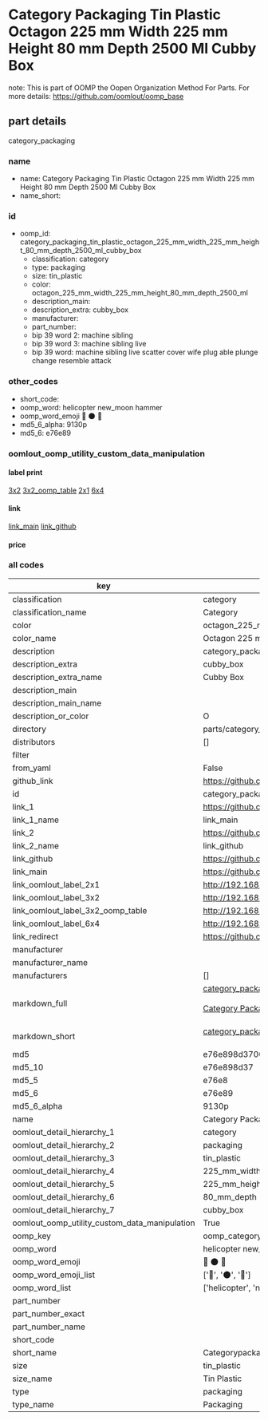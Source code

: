 # Category Packaging Tin Plastic Octagon 225 mm Width 225 mm Height 80 mm Depth 2500 Ml Cubby Box  

note: This is part of OOMP the Oopen Organization Method For Parts. For more details: https://github.com/oomlout/oomp_base

##  part details
  



category_packaging



### name
* name: Category Packaging Tin Plastic Octagon 225 mm Width 225 mm Height 80 mm Depth 2500 Ml Cubby Box
* name_short: 
### id
* oomp_id: category_packaging_tin_plastic_octagon_225_mm_width_225_mm_height_80_mm_depth_2500_ml_cubby_box
  * classification: category
  * type: packaging
  * size: tin_plastic
  * color: octagon_225_mm_width_225_mm_height_80_mm_depth_2500_ml
  * description_main: 
  * description_extra: cubby_box
  * manufacturer: 
  * part_number: 
  * bip 39 word 2: machine sibling
  * bip 39 word 3: machine sibling live
  * bip 39 word: machine sibling live scatter cover wife plug able plunge change resemble attack

### other_codes
* short_code: 
* oomp_word: helicopter new_moon hammer
* oomp_word_emoji :helicopter: :new_moon: :hammer:
* md5_6_alpha: 9130p
* md5_6: e76e89






### oomlout_oomp_utility_custom_data_manipulation
#### label print
[3x2](http://192.168.1.245:1112/?label=oomp%209130p)
[3x2_oomp_table](http://192.168.1.108:1112/?label=oomp%209130p)
[2x1](http://192.168.1.242:1112/?label=oomp%209130p)
[6x4](http://192.168.1.55:1112/?label=oomp%209130p)    

#### link

[link_main](https://github.com/oomlout/oomlout_oomp_version_1_messy/tree/main/parts/category_packaging_tin_plastic_octagon_225_mm_width_225_mm_height_80_mm_depth_2500_ml_cubby_box) [link_github](https://github.com/oomlout/oomlout_oomp_version_1_messy/tree/main/parts/category_packaging_tin_plastic_octagon_225_mm_width_225_mm_height_80_mm_depth_2500_ml_cubby_box)                             

#### price







### all codes 
| key | value |  
| --- | --- |  
| classification | category |  
| classification_name | Category |  
| color | octagon_225_mm_width_225_mm_height_80_mm_depth_2500_ml |  
| color_name | Octagon 225 mm Width 225 mm Height 80 mm Depth 2500 Ml |  
| description | category_packaging |  
| description_extra | cubby_box |  
| description_extra_name | Cubby Box |  
| description_main |  |  
| description_main_name |  |  
| description_or_color | O  |  
| directory | parts/category_packaging_tin_plastic_octagon_225_mm_width_225_mm_height_80_mm_depth_2500_ml_cubby_box |  
| distributors | [] |  
| filter |  |  
| from_yaml | False |  
| github_link | https://github.com/oomlout/oomlout_oomp_part_src/tree/main/parts/category_packaging_tin_plastic_octagon_225_mm_width_225_mm_height_80_mm_depth_2500_ml_cubby_box |  
| id | category_packaging_tin_plastic_octagon_225_mm_width_225_mm_height_80_mm_depth_2500_ml_cubby_box |  
| link_1 | https://github.com/oomlout/oomlout_oomp_version_1_messy/tree/main/parts/category_packaging_tin_plastic_octagon_225_mm_width_225_mm_height_80_mm_depth_2500_ml_cubby_box |  
| link_1_name | link_main |  
| link_2 | https://github.com/oomlout/oomlout_oomp_version_1_messy/tree/main/parts/category_packaging_tin_plastic_octagon_225_mm_width_225_mm_height_80_mm_depth_2500_ml_cubby_box |  
| link_2_name | link_github |  
| link_github | https://github.com/oomlout/oomlout_oomp_version_1_messy/tree/main/parts/category_packaging_tin_plastic_octagon_225_mm_width_225_mm_height_80_mm_depth_2500_ml_cubby_box |  
| link_main | https://github.com/oomlout/oomlout_oomp_version_1_messy/tree/main/parts/category_packaging_tin_plastic_octagon_225_mm_width_225_mm_height_80_mm_depth_2500_ml_cubby_box |  
| link_oomlout_label_2x1 | http://192.168.1.242:1112/?label=oomp%209130p |  
| link_oomlout_label_3x2 | http://192.168.1.245:1112/?label=oomp%209130p |  
| link_oomlout_label_3x2_oomp_table | http://192.168.1.108:1112/?label=oomp%209130p |  
| link_oomlout_label_6x4 | http://192.168.1.55:1112/?label=oomp%209130p |  
| link_redirect | https://github.com/oomlout/oomlout_oomp_version_1_messy/tree/main/parts/category_packaging_tin_plastic_octagon_225_mm_width_225_mm_height_80_mm_depth_2500_ml_cubby_box |  
| manufacturer |  |  
| manufacturer_name |  |  
| manufacturers | [] |  
| markdown_full | [category_packaging_tin_plastic_octagon_225_mm_width_225_mm_height_80_mm_depth_2500_ml_cubby_box](none)<br>[](none)<br>[Category Packaging Tin Plastic Octagon 225 Mm Width 225 Mm Height 80 Mm Depth 2500 Ml Cubby Box](none)<br><br> |  
| markdown_short | [category_packaging_tin_plastic_octagon_225_mm_width_225_mm_height_80_mm_depth_2500_ml_cubby_box](none)<br><br> |  
| md5 | e76e898d370054dbeb98cc070571ec2c |  
| md5_10 | e76e898d37 |  
| md5_5 | e76e8 |  
| md5_6 | e76e89 |  
| md5_6_alpha | 9130p |  
| name | Category Packaging Tin Plastic Octagon 225 mm Width 225 mm Height 80 mm Depth 2500 Ml Cubby Box |  
| oomlout_detail_hierarchy_1 | category |  
| oomlout_detail_hierarchy_2 | packaging |  
| oomlout_detail_hierarchy_3 | tin_plastic |  
| oomlout_detail_hierarchy_4 | 225_mm_width |  
| oomlout_detail_hierarchy_5 | 225_mm_height |  
| oomlout_detail_hierarchy_6 | 80_mm_depth |  
| oomlout_detail_hierarchy_7 | cubby_box |  
| oomlout_oomp_utility_custom_data_manipulation | True |  
| oomp_key | oomp_category_packaging_tin_plastic_octagon_225_mm_width_225_mm_height_80_mm_depth_2500_ml_cubby_box |  
| oomp_word | helicopter new_moon hammer |  
| oomp_word_emoji | :helicopter: :new_moon: :hammer: |  
| oomp_word_emoji_list | [':helicopter:', ':new_moon:', ':hammer:'] |  
| oomp_word_list | ['helicopter', 'new_moon', 'hammer'] |  
| part_number |  |  
| part_number_exact |  |  
| part_number_name |  |  
| short_code |  |  
| short_name | Categorypackaging |  
| size | tin_plastic |  
| size_name | Tin Plastic |  
| type | packaging |  
| type_name | Packaging |  
